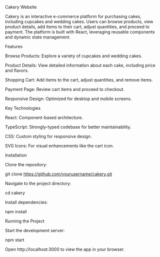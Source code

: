 Cakery Website

Cakery is an interactive e-commerce platform for purchasing cakes, including cupcakes and wedding cakes. Users can browse products, view product details, add items to their cart, adjust quantities, and proceed to payment. The platform is built with React, leveraging reusable components and dynamic state management.


Features

Browse Products: Explore a variety of cupcakes and wedding cakes.

Product Details: View detailed information about each cake, including price and flavors.

Shopping Cart: Add items to the cart, adjust quantities, and remove items.

Payment Page: Review cart items and proceed to checkout.

Responsive Design: Optimized for desktop and mobile screens.


Key Technologies

React: Component-based architecture.

TypeScript: Strongly-typed codebase for better maintainability.

CSS: Custom styling for responsive design.

SVG Icons: For visual enhancements like the cart icon.


Installation

Clone the repository:

git clone https://github.com/yourusername/cakery.git

Navigate to the project directory:

cd cakery

Install dependencies:

npm install

Running the Project

Start the development server:

npm start

Open http://localhost:3000 to view the app in your browser.




